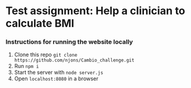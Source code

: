 # Test assignment: Help a clinician to calculate BMI

### Instructions for running the website locally
1. Clone this repo `git clone https://github.com/njons/Cambio_challenge.git`
2. Run `npm i` 
3. Start the server with `node server.js`
4. Open `localhost:8080` in a browser

